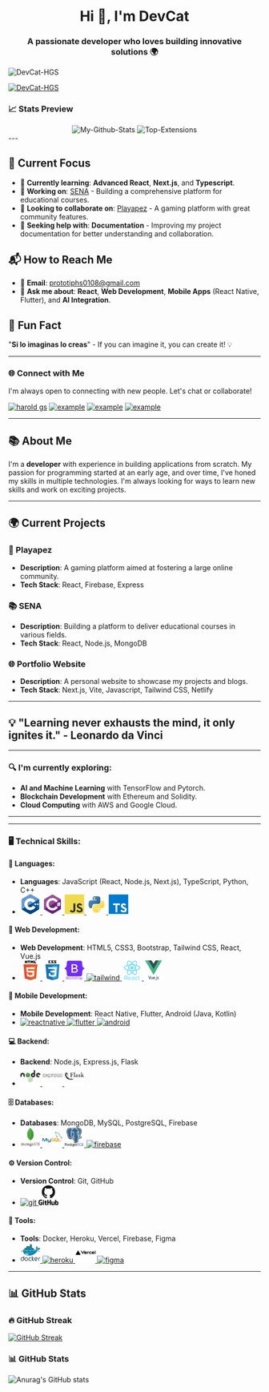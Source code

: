 <h1 align="center">Hi 👋, I'm DevCat</h1>
<h3 align="center">A passionate developer who loves building innovative solutions 🌍</h3>

<p align="left"> 
  <img src="https://komarev.com/ghpvc/?username=DevCat-HGS&label=Profile%20views&color=0e75b6&style=flat" alt="DevCat-HGS" /> 
</p>

<p align="left"> 
  <a href="https://github.com/ryo-ma/github-profile-trophy">
    <img src="https://github-profile-trophy.vercel.app/?username=DevCat-HGS" alt="DevCat-HGS" />
  </a> 
</p>

### 📈 Stats Preview

  <div align='center'>
    <picture>
        <source media="(prefers-color-scheme: dark)" srcset="https://github-readme-stats.vercel.app/api?username=DevCat&show_icons=true&count_private=true&include_all_commits=true&custom_title=My%20Stats&hide_border=true&theme=github_dark">
        <img src='https://github-readme-stats.vercel.app/api?username=DevCat-HGS&show_icons=true&count_private=true&include_all_commits=true&custom_title=My%20Stats&hide_border=true' alt='My-Github-Stats'>
    </picture>
    <picture>
        <source media="(prefers-color-scheme: dark)" srcset="https://github-readme-stats.vercel.app/api/top-langs/?username=DevCat&custom_title=Extensions&langs_count=3&hide_border=true&hide=html%23css%23MATLAB&theme=github_dark">
        <img src='https://github-readme-stats.vercel.app/api/top-langs/?username=DevCat-HGS&custom_title=Extensions&langs_count=3&hide_border=true&hide=html%23css%23MATLAB' alt='Top-Extensions'>
    </picture>
</div>
---

## 🔧 Current Focus
- 🌱 **Currently learning**: **Advanced React**, **Next.js**, and **Typescript**.
- 🔭 **Working on**: [SENA](x) - Building a comprehensive platform for educational courses.
- 👯 **Looking to collaborate on**: [Playapez](x) - A gaming platform with great community features.
- 🤝 **Seeking help with**: **Documentation** - Improving my project documentation for better understanding and collaboration.

## 📬 How to Reach Me
- 📧 **Email**: [prototiphs0108@gmail.com](mailto:prototiphs0108@gmail.com)
- 💬 **Ask me about**: **React**, **Web Development**, **Mobile Apps** (React Native, Flutter), and **AI Integration**.

## 🌟 Fun Fact
"**Si lo imaginas lo creas**" - If you can imagine it, you can create it! 💡

---

### 🌐 Connect with Me
I'm always open to connecting with new people. Let's chat or collaborate!

<p align="left">
  <a href="https://fb.com/haroldgs" target="blank"><img align="center" src="https://raw.githubusercontent.com/rahuldkjain/github-profile-readme-generator/master/src/images/icons/Social/facebook.svg" alt="harold gs" height="30" width="40" /></a>
  <a href="https://instagram.com/example" target="blank"><img align="center" src="https://raw.githubusercontent.com/rahuldkjain/github-profile-readme-generator/master/src/images/icons/Social/instagram.svg" alt="example" height="30" width="40" /></a>
  <a href="https://www.youtube.com/c/example" target="blank"><img align="center" src="https://raw.githubusercontent.com/rahuldkjain/github-profile-readme-generator/master/src/images/icons/Social/youtube.svg" alt="example" height="30" width="40" /></a>
  <a href="https://discord.gg/example" target="blank"><img align="center" src="https://raw.githubusercontent.com/rahuldkjain/github-profile-readme-generator/master/src/images/icons/Social/discord.svg" alt="example" height="30" width="40" /></a>
</p>

---

## 📚 About Me
I'm a **developer** with experience in building applications from scratch. My passion for programming started at an early age, and over time, I've honed my skills in multiple technologies. I'm always looking for ways to learn new skills and work on exciting projects.

---

## 🌍 Current Projects

### 📱 Playapez
- **Description**: A gaming platform aimed at fostering a large online community.
- **Tech Stack**: React, Firebase, Express

### 📚 SENA
- **Description**: Building a platform to deliver educational courses in various fields.
- **Tech Stack**: React, Node.js, MongoDB

### 🌐 Portfolio Website
- **Description**: A personal website to showcase my projects and blogs.
- **Tech Stack**: Next.js, Vite, Javascript, Tailwind CSS, Netlify

---

## 💡 "Learning never exhausts the mind, it only ignites it." - Leonardo da Vinci

---

### 🔍 I'm currently exploring:
- **AI and Machine Learning** with TensorFlow and Pytorch.
- **Blockchain Development** with Ethereum and Solidity.
- **Cloud Computing** with AWS and Google Cloud.

---


---

### 🖥️ **Technical Skills**:

#### **📝 Languages:**
- **Languages**: JavaScript (React, Node.js, Next.js), TypeScript, Python, C++
- <a href="https://www.w3schools.com/cpp/" target="_blank" rel="noreferrer"> <img src="https://raw.githubusercontent.com/devicons/devicon/master/icons/cplusplus/cplusplus-original.svg" alt="cplusplus" width="40" height="40"/> </a>
<a href="https://www.w3schools.com/cs/" target="_blank" rel="noreferrer"> <img src="https://raw.githubusercontent.com/devicons/devicon/master/icons/csharp/csharp-original.svg" alt="csharp" width="40" height="40"/> </a>
<a href="https://www.w3schools.com/javascript/" target="_blank" rel="noreferrer"> <img src="https://raw.githubusercontent.com/devicons/devicon/master/icons/javascript/javascript-original.svg" alt="javascript" width="40" height="40"/> </a>
<a href="https://www.python.org" target="_blank" rel="noreferrer"> <img src="https://raw.githubusercontent.com/devicons/devicon/master/icons/python/python-original.svg" alt="python" width="40" height="40"/> </a>
<a href="https://www.typescriptlang.org/" target="_blank" rel="noreferrer"> <img src="https://raw.githubusercontent.com/devicons/devicon/master/icons/typescript/typescript-original.svg" alt="typescript" width="40" height="40"/> </a>

#### **🔧 Web Development:**
- **Web Development**: HTML5, CSS3, Bootstrap, Tailwind CSS, React, Vue.js
- <a href="https://www.w3.org/html/" target="_blank" rel="noreferrer"> <img src="https://raw.githubusercontent.com/devicons/devicon/master/icons/html5/html5-original-wordmark.svg" alt="html5" width="40" height="40"/> </a>
<a href="https://www.w3schools.com/css/" target="_blank" rel="noreferrer"> <img src="https://raw.githubusercontent.com/devicons/devicon/master/icons/css3/css3-original-wordmark.svg" alt="css3" width="40" height="40"/> </a>
<a href="https://getbootstrap.com" target="_blank" rel="noreferrer"> <img src="https://raw.githubusercontent.com/devicons/devicon/master/icons/bootstrap/bootstrap-plain-wordmark.svg" alt="bootstrap" width="40" height="40"/> </a>
<a href="https://tailwindcss.com/" target="_blank" rel="noreferrer"> <img src="https://www.vectorlogo.zone/logos/tailwindcss/tailwindcss-icon.svg" alt="tailwind" width="40" height="40"/> </a>
<a href="https://reactjs.org/" target="_blank" rel="noreferrer"> <img src="https://raw.githubusercontent.com/devicons/devicon/master/icons/react/react-original-wordmark.svg" alt="react" width="40" height="40"/> </a>
<a href="https://vuejs.org/" target="_blank" rel="noreferrer"> <img src="https://raw.githubusercontent.com/devicons/devicon/master/icons/vuejs/vuejs-original-wordmark.svg" alt="vuejs" width="40" height="40"/> </a>

#### **📱 Mobile Development:**
- **Mobile Development**: React Native, Flutter, Android (Java, Kotlin)
- <a href="https://reactnative.dev/" target="_blank" rel="noreferrer"> <img src="https://reactnative.dev/img/header_logo.svg" alt="reactnative" width="40" height="40"/> </a>
<a href="https://flutter.dev/" target="_blank" rel="noreferrer"> <img src="https://www.vectorlogo.zone/logos/flutterio/flutterio-icon.svg" alt="flutter" width="40" height="40"/> </a>
<a href="https://developer.android.com/studio" target="_blank" rel="noreferrer"> <img src="https://upload.wikimedia.org/wikipedia/commons/3/3e/Android_logo_2019.png" alt="android" width="40" height="40"/> </a>

#### **💻 Backend:**
- **Backend**: Node.js, Express.js, Flask
- <a href="https://nodejs.org" target="_blank" rel="noreferrer"> <img src="https://raw.githubusercontent.com/devicons/devicon/master/icons/nodejs/nodejs-original-wordmark.svg" alt="nodejs" width="40" height="40"/> </a>
<a href="https://expressjs.com" target="_blank" rel="noreferrer"> <img src="https://raw.githubusercontent.com/devicons/devicon/master/icons/express/express-original-wordmark.svg" alt="express" width="40" height="40"/> </a>
<a href="https://flask.palletsprojects.com/" target="_blank" rel="noreferrer"> <img src="https://raw.githubusercontent.com/devicons/devicon/master/icons/flask/flask-original-wordmark.svg" alt="flask" width="40" height="40"/> </a>

#### **🗄️ Databases:**
- **Databases**: MongoDB, MySQL, PostgreSQL, Firebase
- <a href="https://www.mongodb.com/" target="_blank" rel="noreferrer"> <img src="https://raw.githubusercontent.com/devicons/devicon/master/icons/mongodb/mongodb-original-wordmark.svg" alt="mongodb" width="40" height="40"/> </a>
<a href="https://www.mysql.com/" target="_blank" rel="noreferrer"> <img src="https://raw.githubusercontent.com/devicons/devicon/master/icons/mysql/mysql-original-wordmark.svg" alt="mysql" width="40" height="40"/> </a>
<a href="https://www.postgresql.org" target="_blank" rel="noreferrer"> <img src="https://raw.githubusercontent.com/devicons/devicon/master/icons/postgresql/postgresql-original-wordmark.svg" alt="postgresql" width="40" height="40"/> </a>
<a href="https://firebase.google.com/" target="_blank" rel="noreferrer"> <img src="https://www.vectorlogo.zone/logos/firebase/firebase-icon.svg" alt="firebase" width="40" height="40"/> </a>

#### **⚙️ Version Control:**
- **Version Control**: Git, GitHub
- <a href="https://www.git-scm.com/" target="_blank" rel="noreferrer"> <img src="https://www.vectorlogo.zone/logos/git-scm/git-scm-icon.svg" alt="git" width="40" height="40"/> </a>
<a href="https://github.com/" target="_blank" rel="noreferrer"> <img src="https://raw.githubusercontent.com/devicons/devicon/master/icons/github/github-original-wordmark.svg" alt="github" width="40" height="40"/> </a>

#### **🔧 Tools:**
- **Tools**: Docker, Heroku, Vercel, Firebase, Figma
- <a href="https://www.docker.com/" target="_blank" rel="noreferrer"> <img src="https://raw.githubusercontent.com/devicons/devicon/master/icons/docker/docker-original-wordmark.svg" alt="docker" width="40" height="40"/> </a>
<a href="https://www.heroku.com/" target="_blank" rel="noreferrer"> <img src="https://www.vectorlogo.zone/logos/heroku/heroku-icon.svg" alt="heroku" width="40" height="40"/> </a>
<a href="https://vercel.com/" target="_blank" rel="noreferrer"> <img src="https://raw.githubusercontent.com/devicons/devicon/master/icons/vercel/vercel-original-wordmark.svg" alt="vercel" width="40" height="40"/> </a>
<a href="https://www.figma.com/" target="_blank" rel="noreferrer"> <img src="https://www.vectorlogo.zone/logos/figma/figma-icon.svg" alt="figma" width="40" height="40"/> </a>



---

## 📊 GitHub Stats

### 🔥 GitHub Streak

  [![GitHub Streak](https://streak-stats.demolab.com/?user=DevCat-HGS&theme=dark)](https://git.io/streak-stats)


### 📊 GitHub Stats

  ![Anurag's GitHub stats](https://github-readme-stats.vercel.app/api?username=DevCat-HGS&show_icons=true&theme=dark)
